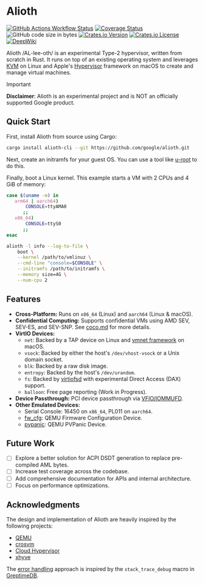 # Alioth

[![GitHub Actions Workflow Status](https://img.shields.io/github/actions/workflow/status/google/alioth/rust.yml)](https://github.com/google/alioth/actions/workflows/rust.yml)
[![Coverage Status](https://coveralls.io/repos/github/google/alioth/badge.svg?branch=main)](https://coveralls.io/github/google/alioth?branch=main)
![GitHub code size in bytes](https://img.shields.io/github/languages/code-size/google/alioth)
[![Crates.io Version](https://img.shields.io/crates/v/alioth)](https://crates.io/crates/alioth)
[![Crates.io License](https://img.shields.io/crates/l/alioth)](LICENSE)
[![DeepWiki](https://img.shields.io/badge/DeepWiki-google%2Falioth-blue.svg)](https://deepwiki.com/google/alioth)

Alioth /AL-lee-oth/ is an experimental Type-2 hypervisor, written from scratch
in Rust. It runs on top of an existing operating system and leverages
[KVM](https.docs.kernel.org/virt/kvm/api.html) on Linux and Apple's
[Hypervisor](https://developer.apple.com/documentation/hypervisor) framework on
macOS to create and manage virtual machines.

> [!IMPORTANT]
>
> **Disclaimer**: Alioth is an experimental project and is NOT an officially
> supported Google product.

## Quick Start

First, install Alioth from source using Cargo:

```sh
cargo install alioth-cli --git https://github.com/google/alioth.git
```

Next, create an initramfs for your guest OS. You can use a tool like
[u-root](https://github.com/u-root/u-root) to do this.

Finally, boot a Linux kernel. This example starts a VM with 2 CPUs and 4 GiB of
memory:

```sh
case $(uname -m) in
   arm64 | aarch64)
       CONSOLE=ttyAMA0
      ;;
   x86_64)
       CONSOLE=ttyS0
      ;;
esac

alioth -l info --log-to-file \
    boot \
    --kernel /path/to/vmlinuz \
    --cmd-line "console=$CONSOLE" \
    --initramfs /path/to/initramfs \
    --memory size=4G \
    --num-cpu 2
```

## Features

- **Cross-Platform:** Runs on `x86_64` (Linux) and `aarch64` (Linux & macOS).
- **Confidential Computing:** Supports confidential VMs using AMD SEV, SEV-ES,
  and SEV-SNP. See [coco.md](docs/coco.md) for more details.
- **VirtIO Devices:**
  - `net`: Backed by a TAP device on Linux and
    [vmnet framework](https://developer.apple.com/documentation/vmnet) on macOS.
  - `vsock`: Backed by either the host's `/dev/vhost-vsock` or a Unix domain
    socket.
  - `blk`: Backed by a raw disk image.
  - `entropy`: Backed by the host's `/dev/urandom`.
  - `fs`: Backed by [virtiofsd](https://gitlab.com/virtio-fs/virtiofsd) with
    experimental Direct Access (DAX) support.
  - `balloon`: Free page reporting (Work in Progress).
- **Device Passthrough:** PCI device passthrough via
  [VFIO/IOMMUFD](https://docs.kernel.org/driver-api/vfio.html#iommufd-and-vfio-iommu-type1).
- **Other Emulated Devices:**
  - Serial Console: 16450 on `x86_64`, PL011 on `aarch64`.
  - [fw_cfg](https://www.qemu.org/docs/master/specs/fw_cfg.html): QEMU
    Firmware Configuration Device.
  - [pvpanic](https://www.qemu.org/docs/master/specs/pvpanic.html): QEMU
    PVPanic Device.

## Future Work

- [ ] Explore a better solution for ACPI DSDT generation to replace
      pre-compiled AML bytes.
- [ ] Increase test coverage across the codebase.
- [ ] Add comprehensive documentation for APIs and internal architecture.
- [ ] Focus on performance optimizations.

## Acknowledgments

The design and implementation of Alioth are heavily inspired by the following
projects:

- [QEMU](https://gitlab.com/qemu-project/qemu.git)
- [crosvm](https://chromium.googlesource.com/crosvm/crosvm/)
- [Cloud Hypervisor](https://github.com/cloud-hypervisor/cloud-hypervisor)
- [xhyve](https://github.com/machyve/xhyve)

The [error handling](docs/error-handling.md) approach is inspired by the
`stack_trace_debug` macro in
[GreptimeDB](https://github.com/GreptimeTeam/greptimedb).
